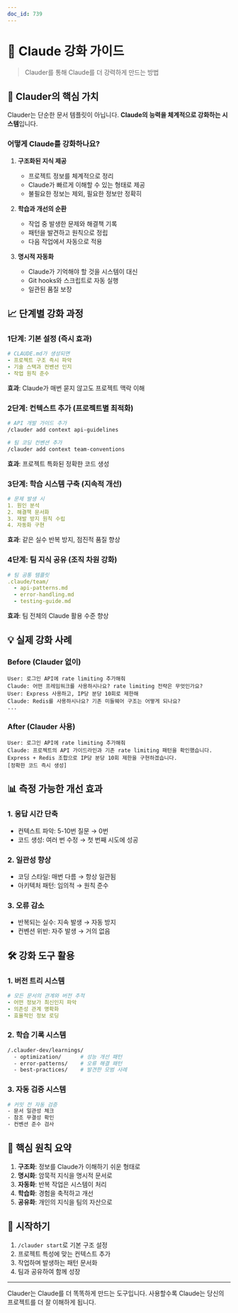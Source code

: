 ```yaml
---
doc_id: 739
---
```


# 🚀 Claude 강화 가이드

> Clauder를 통해 Claude를 더 강력하게 만드는 방법

## 🎯 Clauder의 핵심 가치

Clauder는 단순한 문서 템플릿이 아닙니다. **Claude의 능력을 체계적으로 강화하는 시스템**입니다.

### 어떻게 Claude를 강화하나요?

1. **구조화된 지식 제공**
   - 프로젝트 정보를 체계적으로 정리
   - Claude가 빠르게 이해할 수 있는 형태로 제공
   - 불필요한 정보는 제외, 필요한 정보만 정확히

2. **학습과 개선의 순환**
   - 작업 중 발생한 문제와 해결책 기록
   - 패턴을 발견하고 원칙으로 정립
   - 다음 작업에서 자동으로 적용

3. **명시적 자동화**
   - Claude가 기억해야 할 것을 시스템이 대신
   - Git hooks와 스크립트로 자동 실행
   - 일관된 품질 보장

## 📈 단계별 강화 과정

### 1단계: 기본 설정 (즉시 효과)
```yaml
# CLAUDE.md가 생성되면
- 프로젝트 구조 즉시 파악
- 기술 스택과 컨벤션 인지
- 작업 원칙 준수
```

**효과**: Claude가 매번 묻지 않고도 프로젝트 맥락 이해

### 2단계: 컨텍스트 추가 (프로젝트별 최적화)
```bash
# API 개발 가이드 추가
/clauder add context api-guidelines

# 팀 코딩 컨벤션 추가
/clauder add context team-conventions
```

**효과**: 프로젝트 특화된 정확한 코드 생성

### 3단계: 학습 시스템 구축 (지속적 개선)
```yaml
# 문제 발생 시
1. 원인 분석
2. 해결책 문서화
3. 재발 방지 원칙 수립
4. 자동화 구현
```

**효과**: 같은 실수 반복 방지, 점진적 품질 향상

### 4단계: 팀 지식 공유 (조직 차원 강화)
```yaml
# 팀 공통 템플릿
.claude/team/
  - api-patterns.md
  - error-handling.md
  - testing-guide.md
```

**효과**: 팀 전체의 Claude 활용 수준 향상

## 💡 실제 강화 사례

### Before (Clauder 없이)
```
User: 로그인 API에 rate limiting 추가해줘
Claude: 어떤 프레임워크를 사용하시나요? rate limiting 전략은 무엇인가요?
User: Express 사용하고, IP당 분당 10회로 제한해
Claude: Redis를 사용하시나요? 기존 미들웨어 구조는 어떻게 되나요?
...
```

### After (Clauder 사용)
```
User: 로그인 API에 rate limiting 추가해줘
Claude: 프로젝트의 API 가이드라인과 기존 rate limiting 패턴을 확인했습니다.
Express + Redis 조합으로 IP당 분당 10회 제한을 구현하겠습니다.
[정확한 코드 즉시 생성]
```

## 📊 측정 가능한 개선 효과

### 1. 응답 시간 단축
- 컨텍스트 파악: 5-10번 질문 → 0번
- 코드 생성: 여러 번 수정 → 첫 번째 시도에 성공

### 2. 일관성 향상
- 코딩 스타일: 매번 다름 → 항상 일관됨
- 아키텍처 패턴: 임의적 → 원칙 준수

### 3. 오류 감소
- 반복되는 실수: 지속 발생 → 자동 방지
- 컨벤션 위반: 자주 발생 → 거의 없음

## 🛠️ 강화 도구 활용

### 1. 버전 트리 시스템
```yaml
# 모든 문서의 관계와 버전 추적
- 어떤 정보가 최신인지 파악
- 의존성 관계 명확화
- 효율적인 정보 로딩
```

### 2. 학습 기록 시스템
```bash
/.clauder-dev/learnings/
  - optimization/      # 성능 개선 패턴
  - error-patterns/    # 오류 해결 패턴
  - best-practices/    # 발견한 모범 사례
```

### 3. 자동 검증 시스템
```bash
# 커밋 전 자동 검증
- 문서 일관성 체크
- 참조 무결성 확인
- 컨벤션 준수 검사
```

## 🎯 핵심 원칙 요약

1. **구조화**: 정보를 Claude가 이해하기 쉬운 형태로
2. **명시화**: 암묵적 지식을 명시적 문서로
3. **자동화**: 반복 작업은 시스템이 처리
4. **학습화**: 경험을 축적하고 개선
5. **공유화**: 개인의 지식을 팀의 자산으로

## 🚀 시작하기

1. `/clauder start`로 기본 구조 설정
2. 프로젝트 특성에 맞는 컨텍스트 추가
3. 작업하며 발생하는 패턴 문서화
4. 팀과 공유하여 함께 성장

---

Clauder는 Claude를 더 똑똑하게 만드는 도구입니다.
사용할수록 Claude는 당신의 프로젝트를 더 잘 이해하게 됩니다.